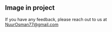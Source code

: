 





## Image in project









If you have any feedback, please reach out to us at NuurOsman77@gmail.com



